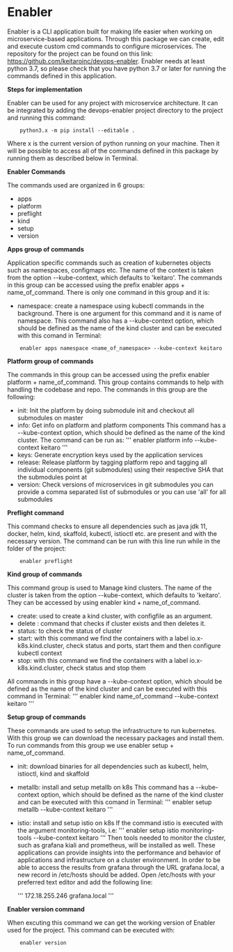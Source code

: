 # Enabler


Enabler is a CLI application built for making life easier when working on microservice-based applications. Through this package we can create, edit and execute custom cmd commands to configure microservices.
The repository for the project can be found on this link: https://github.com/keitaroinc/devops-enabler. 
Enabler needs at least python 3.7, so please check that you have python 3.7 or later for running the commands defined in this application.



**Steps for implementation**

Enabler can be used for any project with microservice architecture. It can be integrated by adding the devops-enabler project directory to the project and running this command:


```
    python3.x -m pip install --editable .
```


Where x is the current version of python running on your machine. Then it will be possible to access all of the commands defined in this package by running them as described below in Terminal. 



**Enabler Commands**

The commands used are organized in 6 groups:
- apps
- platform
- preflight
- kind
- setup
- version

**Apps group of commands**

Application specific commands such as creation of kubernetes objects such as namespaces, configmaps etc. The name of the context is taken from the option --kube-context, which defaults to 'keitaro'. The commands in this group can be accessed using the prefix enabler apps + name_of_command.  There is only one command in this group and it is:
- namespace: create a namespace using kubectl commands in the background. 
  There is one argument for this command and it is name of namespace. This command also has a --kube-context option, which should be defined as the name of the kind cluster and can be executed with this comand in Terminal:

```
    enabler apps namespace <name_of_namespace> --kube-context keitaro
```


**Platform group of commands**

The commands in this group can be accessed using the prefix enabler platform + name_of_command. This group contains commands to help with handling the codebase and repo. The commands in this group are the following:
- init:  Init the platform by doing submodule init and checkout all submodules on master
- info:      Get info on platform and platform components
  This command has a --kube-context option, which should be defined as the name of the kind cluster. The command can be run as: 
  '''
    enabler platform info --kube-context keitaro
  '''
- keys: Generate encryption keys used by the application services
- release: Release platform by tagging platform repo and   tagging all individual components (git submodules) using their respective SHA that the submodules point at
- version: Check versions of microservices in git submodules you can provide a comma separated list of submodules or you can use 'all' for all submodules


**Preflight command**

This command checks to ensure all dependencies such as java jdk 11, docker, helm, kind, skaffold, kubectl, istioctl etc. are present and with the necessary version. The command can be run with this line run while in the folder of the project:


```
    enabler preflight
```  

**Kind group of commands**

This command group is used to Manage kind clusters. The name of the cluster is taken from the option --kube-context, which defaults to 'keitaro'. They can be accessed by using enabler kind + name_of_command. 
- create: used to create a kind cluster, with configfile as an argument. 
- delete : command that checks if cluster exists and then deletes it.
- status: to check the status of cluster
- start: with this command we find the containers with a label io.x-k8s.kind.cluster, check status and ports, start them and then configure kubectl context
- stop: with this command we find the containers with a label io.x-k8s.kind.cluster, check status and stop them 

All commands in this group have a --kube-context option, which should be defined as the name of the kind cluster and can be executed with this command in Terminal:
  '''
    enabler kind name_of_command --kube-context keitaro
  '''


**Setup group of commands**

These commands are used to setup the infrastructure to run kubernetes. With this group we can download the necessary packages and install them. To run commands from this group we use enabler setup + name_of_command.
- init: download binaries for all dependencies such as kubectl, helm, istioctl, kind and skaffold 
- metallb: install and setup metallb on k8s
  This command has a --kube-context option, which should be defined as the name of the kind cluster and can be executed with this comand in Terminal:
  '''
    enabler setup metallb --kube-context keitaro
  '''
- istio: install and setup istio on k8s
  If the command istio is executed with the argument monitoring-tools, i.e:
  '''
    enabler  setup istio monitoring-tools --kube-context keitaro
  '''
  Then tools needed to monitor the cluster, such as grafana kiali and prometheus, will be installed as well. These applications can provide insights into the performance and behavior of applications and infrastructure on a cluster environment. In order to be able to access the results from grafana through the URL grafana.local, a new record in /etc/hosts should be added. Open /etc/hosts with your  preferred text editor and add the following line:
  
  '''
    172.18.255.246 grafana.local
  '''

**Enabler version command**

When excuting this command we can get the working version of Enabler used for the project. This command can be executed with:


```
    enabler version
```  